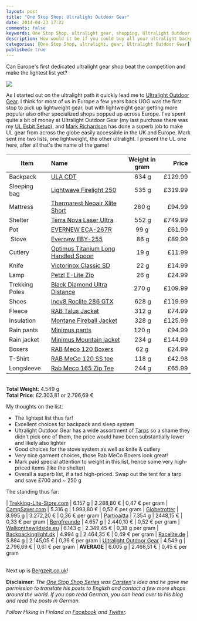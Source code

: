 ```yaml
---
layout: post
title: "One Stop Shop: Ultralight Outdoor Gear"
date: 2014-04-23 17:22
comments: false
keywords: One Stop Shop, ultralight gear, shopping, Ultralight Outdoor Gear
description: How would it be if you could buy all your ultralight backpacking equipment in just one shop? This article series shows if that's possible!
categories: [One Stop Shop, ultralight, gear, Ultralight Outdoor Gear]
published: true
---
```


Can Europe's first dedicated ultralight gear shop beat the competition and make the lightest list yet?

<img style="max-width:100%" src="https://farm8.staticflickr.com/7012/13307056113_a44aef5cba_b.jpg#tl-503544980988493824;1043138249" class="alwaysThinglink"/><script async charset="utf-8" src="//cdn.thinglink.me/jse/embed.js"></script>

<!-- more -->

As I started out on the ultralight path it quickly lead me to [Ultralight Outdoor Gear](http://www.ultralightoutdoorgear.co.uk/). I think for most of us in Europe a few years back UOG was the first stop to pick up lightweight gear, but with lightweight gear getting more popular also other specialized shops popped up across Europe. I've spent quite a bit of money at Ultralight Outdoor Gear (my last purchase there was my [UL Esbit Setup](http://hikinginfinland.com/2013/05/the-2nd-renaissance-of-esbit.html)), and [Mark Richardson](http://hikinginfinland.com/2009/12/interview-mark-richardson-of-ultralight-outdoor-gear.html) has done a superb job to make UL gear from across the globe easily accessible in the UK and Europe. Mark sent me two lists, one lightweight, the other ultralight. I present the UL one here, after all that's the name of the game! 

| Item          | Name          | Weight in gram | Price |
| ------------- |:------------- |:--------------:| -----:|
| Backpack      | [ULA CDT](http://www.ultralightoutdoorgear.co.uk/equipment-c3/rucksacks-c19/all-rucksacks-c134/cdt-52-5-litre-rucksack-p1881) | 634 g | £129.99
| Sleeping bag  | [Lightwave Firelight 250](http://www.ultralightoutdoorgear.co.uk/equipment-c3/sleeping-bags-c21/sleeping-bags-c88/firelight-250-down-sleeping-bag-p2336) | 535 g | £319.99
| Mattress      | [Thermarest Neoair Xlite Short](http://www.ultralightoutdoorgear.co.uk/equipment-c3/sleeping-mats-c58/all-sleeping-mats-c146/thermarest-neoair-xlite-small-mat-p1503) | 260 g | £94.99
| Shelter       | [Terra Nova Laser Ultra](http://www.ultralightoutdoorgear.co.uk/equipment-c3/tents-shelters-c25/one-person-tents-c74/laser-ultra-1-p708) | 552 g | £749.99
| Pot           | [EVERNEW ECA-267R](http://www.ultralightoutdoorgear.co.uk/equipment-c3/kitchen-stuff-c8/pots-and-pans-c9/eca-267r-titanium-mug-pot-900-p963) | 99 g | £61.99
| Stove         | [Evernew EBY-255](http://www.ultralightoutdoorgear.co.uk/equipment-c3/stoves-c12/meths-stoves-c141/eby-255-titanium-multifuel-stove-p959) | 86 g | £89.99
| Cutlery       | [Optimus Titanium Long Handled Spoon](http://www.ultralightoutdoorgear.co.uk/equipment-c3/kitchen-stuff-c8/cutlery-utensils-c96/titanium-long-handled-spoon-p2032) | 19 g | £11.99
| Knife         | [Victorinox Classic SD](http://www.ultralightoutdoorgear.co.uk/equipment-c3/pocket-knives-tools-c72/pocket-knives-c182/victorinox-classic-sd-blue-jelly-pocket-knife-p215) | 22 g | £14.99
| Lamp          | [Petzl E-Lite Zip](http://www.ultralightoutdoorgear.co.uk/equipment-c3/lighting-c30/head-torches-c162/e-lite-zip-headlamp-p1262) | 26 g | £24.99
| Trekking Poles| [Black Diamond Ultra Distance](http://www.ultralightoutdoorgear.co.uk/equipment-c3/trekking-poles-c67/all-trekking-poles-c168/ultra-distance-trekking-poles-p720) | 270 g | £109.99
| Shoes         | [Inov8 Roclite 286 GTX](http://www.ultralightoutdoorgear.co.uk/equipment-c3/footwear-c78/footwear-c159/2014-roclite-286-gtx-p2543) | 628 g | £119.99
| Fleece        | [RAB Talus Jacket](http://www.ultralightoutdoorgear.co.uk/mens-clothing-c1/mens-fleece-c50/fleece-jackets-c230/rab-talus-jacket-p2071) | 312 g | £74.99
| Insulation    | [Montane Fireball Jacket](http://www.ultralightoutdoorgear.co.uk/mens-clothing-c1/mens-synthetic-insulation-c102/all-synthetic-jackets-c221/fireball-jacket-p2220) | 328 g | £125.99
| Rain pants    | [Minimus pants](http://www.ultralightoutdoorgear.co.uk/mens-clothing-c1/mens-superlight-shell-windtops-c49/superlight-windproof-pants-c198/montane-minimus-pants-p1031) | 120 g | £94.99
| Rain jacket   | [Minimus Mountain jacket](http://www.ultralightoutdoorgear.co.uk/mens-clothing-c1/mens-superlight-shell-windtops-c49/superlight-jackets-c196/montane-minimus-mountain-jacket-p1651) | 234 g | £144.99
| Boxers        | [RAB Meco 120 Boxers](http://www.ultralightoutdoorgear.co.uk/mens-clothing-c1/mens-underwear-c55/meco-120-boxer-p1284) | 62 g | £24.99
| T-Shirt       | [RAB MeCo 120 SS tee](http://www.ultralightoutdoorgear.co.uk/mens-clothing-c1/mens-baselayer-c71/all-baselayer-tops-c214/meco-120-tee-p841) | 118 g | £42.98
| Longsleeve    | [Rab Meco 165 Zip Tee](http://www.ultralightoutdoorgear.co.uk/mens-clothing-c1/mens-baselayer-c71/all-baselayer-tops-c214/meco-165-long-sleeved-zip-tee-p848) | 244 g | £65.99

<br>**Total Weight**: 4.549 g
<br>**Total Price**: £2.303,81 or 2.796,69 €

My thoughts on the list:

- The lightest list thus far!
- Excellent choices for backpack and sleep system
- Ultralight Outdoor Gear has a wide assortment of [Tarps](http://www.ultralightoutdoorgear.co.uk/equipment-c3/tents-shelters-c25/tarps-c43) so a shame they didn't pick one of them, the price would have been substantially lower and likely also lighter
- Good choices for the stove system as well as knife & cutlery
- Very nice garment choices, those Rab MeCo Boxers look great!
- Mark paid special attention to weight in this list, hence some very high-priced items (like the shelter) 
- Overall a superb list, if a tad high-priced. Swap out the tent for a tarp and save £700 and ~ 250 g

The standing thus far:

| [Trekking-Lite-Store.com](http://hikinginfinland.com/2014/03/one-stop-shop-trekking-lite-store-dot-com.html) | 6.157 g | 2.288,80 € | 0,47 € per gram
| [CampSaver.com](http://hikinginfinland.com/2014/03/one-stop-shop-campsaver-dot-com.html) | 5.316 g | 1.993,80 € | 0,52 € per gram
| [Globetrotter](http://hikinginfinland.com/2014/03/one-stop-shop-globetrotter.html) | 8.995 g | 3.272,20 € | 0,36 € per gram
| [Partioaitta](http://hikinginfinland.com/2014/03/one-stop-shop-partioaitta.html) | 7.354 g | 2448,15 € | 0,33 € per gram
| [Bergfreunde](http://hikinginfinland.com/2014/03/one-stop-shop-bergfreunde.html) | 4.657 g | 2.440,10 € | 0,52 € per gram
| [Walkonthewildside.eu](http://hikinginfinland.com/2014/03/one-stop-shop-walkonthewildside.html) | 6.143 g | 2.349,45 € | 0,38 g per gram
| [Backpackinglight.dk](http://hikinginfinland.com/2014/04/one-stop-shop-backpackinglight-dot-dk.html) | 4.994 g | 2.464,35 € | 0,49 € per gram
| [Racelite.de](http://hikinginfinland.com/2014/04/one-stop-shop-racelite-dot-de.html) | 5.884 g | 2.145,05 € | 0,36 € per gram
| [Ultralight Outdoor Gear]() | 4.549 g | 2.796,69 € | 0,61 € per gram
| **AVERAGE** | 6.005 g | 2.466,51 € | 0,45 € per gram

<br>Next up is [Bergzeit.co.uk](http://www.bergzeit.co.uk/)!

**Disclaimer**: *The [One Stop Shop Series](http://hikinginfinland.com/blog/categories/one-stop-shop/) was [Carsten](http://blog.fastpacking.de/)'s idea and he gave me permission to translate his posts to English and contact a few more shops around the world. If you can read German, you can head over to his blog and read the  posts in German.*

*Follow Hiking in Finland on [Facebook](https://www.facebook.com/hikinginfinland) and [Twitter](https://twitter.com/hendrikmorkel).*
